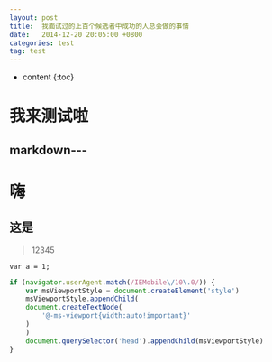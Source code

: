 ```yaml
---
layout: post
title:  我面试过的上百个候选者中成功的人总会做的事情
date:   2014-12-20 20:05:00 +0800
categories: test
tag: test
---
```


* content
{:toc}

我来测试啦
===========
markdown---
--------------------


嗨
==========

这是
--------------------

> 12345

`var a = 1;`
```javascript
if (navigator.userAgent.match(/IEMobile\/10\.0/)) {
    var msViewportStyle = document.createElement('style')
    msViewportStyle.appendChild(
    document.createTextNode(
        '@-ms-viewport{width:auto!important}'
    )
    )
    document.querySelector('head').appendChild(msViewportStyle)
}
```